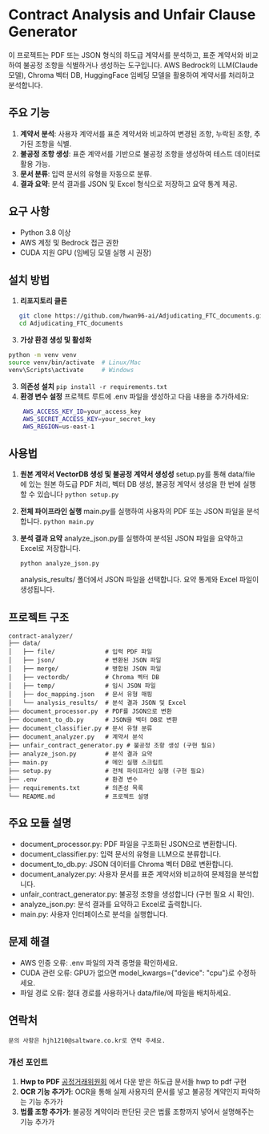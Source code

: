 # Contract Analysis and Unfair Clause Generator

이 프로젝트는 PDF 또는 JSON 형식의 하도급 계약서를 분석하고, 표준 계약서와 비교하여 불공정 조항을 식별하거나 생성하는 도구입니다. AWS Bedrock의 LLM(Claude 모델), Chroma 벡터 DB, HuggingFace 임베딩 모델을 활용하여 계약서를 처리하고 분석합니다.

## 주요 기능
1. **계약서 분석**: 사용자 계약서를 표준 계약서와 비교하여 변경된 조항, 누락된 조항, 추가된 조항을 식별.
2. **불공정 조항 생성**: 표준 계약서를 기반으로 불공정 조항을 생성하여 테스트 데이터로 활용 가능.
3. **문서 분류**: 입력 문서의 유형을 자동으로 분류.
4. **결과 요약**: 분석 결과를 JSON 및 Excel 형식으로 저장하고 요약 통계 제공.

## 요구 사항
- Python 3.8 이상
- AWS 계정 및 Bedrock 접근 권한
- CUDA 지원 GPU (임베딩 모델 실행 시 권장)

## 설치 방법

1. **리포지토리 클론**
```bash
   git clone https://github.com/hwan96-ai/Adjudicating_FTC_documents.git
   cd Adjudicating_FTC_documents
```
3. **가상 환경 생성 및 활성화**
```bash 
python -m venv venv
source venv/bin/activate  # Linux/Mac
venv\Scripts\activate     # Windows 
```
3. **의존성 설치**
    `pip install -r requirements.txt`
4. **환경 변수 설정**
   프로젝트 루트에 .env 파일을 생성하고 다음 내용을 추가하세요:

```bash    
    AWS_ACCESS_KEY_ID=your_access_key
    AWS_SECRET_ACCESS_KEY=your_secret_key
    AWS_REGION=us-east-1
```


## 사용법
1. **원본 계약서 VectorDB 생성 및 불공정 계약서 생성성**
   setup.py를 통해 data/file에 있는 원본 하도급 PDF 처리, 벡터 DB 생성, 불공정 계약서 생성을 한 번에 실행할 수 있습니다
   `python setup.py`   
3. **전체 파이프라인 실행**
   main.py를 실행하여 사용자의 PDF 또는 JSON 파일을 분석합니다.
   `python main.py`
5. **분석 결과 요약**
    analyze_json.py를 실행하여 분석된 JSON 파일을 요약하고 Excel로 저장합니다.

    `python analyze_json.py`

    analysis_results/ 폴더에서 JSON 파일을 선택합니다.
    요약 통계와 Excel 파일이 생성됩니다.

## 프로젝트 구조
    contract-analyzer/
    ├── data/
    │   ├── file/              # 입력 PDF 파일
    │   ├── json/              # 변환된 JSON 파일
    │   ├── merge/             # 병합된 JSON 파일
    │   ├── vectordb/          # Chroma 벡터 DB
    │   ├── temp/              # 임시 JSON 파일
    │   ├── doc_mapping.json   # 문서 유형 매핑
    │   └── analysis_results/  # 분석 결과 JSON 및 Excel
    ├── document_processor.py  # PDF를 JSON으로 변환
    ├── document_to_db.py      # JSON을 벡터 DB로 변환
    ├── document_classifier.py # 문서 유형 분류
    ├── document_analyzer.py   # 계약서 분석
    ├── unfair_contract_generator.py # 불공정 조항 생성 (구현 필요)
    ├── analyze_json.py        # 분석 결과 요약
    ├── main.py                # 메인 실행 스크립트
    ├── setup.py               # 전체 파이프라인 실행 (구현 필요)
    ├── .env                   # 환경 변수
    ├── requirements.txt       # 의존성 목록
    └── README.md              # 프로젝트 설명

## 주요 모듈 설명
- document_processor.py: PDF 파일을 구조화된 JSON으로 변환합니다.
- document_classifier.py: 입력 문서의 유형을 LLM으로 분류합니다.
- document_to_db.py: JSON 데이터를 Chroma 벡터 DB로 변환합니다.
- document_analyzer.py: 사용자 문서를 표준 계약서와 비교하여 문제점을 분석합니다.
- unfair_contract_generator.py: 불공정 조항을 생성합니다 (구현 필요 시 확인).
- analyze_json.py: 분석 결과를 요약하고 Excel로 출력합니다.
- main.py: 사용자 인터페이스로 분석을 실행합니다.

## 문제 해결
- AWS 인증 오류: .env 파일의 자격 증명을 확인하세요.
- CUDA 관련 오류: GPU가 없으면 model_kwargs={"device": "cpu"}로 수정하세요.
- 파일 경로 오류: 절대 경로를 사용하거나 data/file/에 파일을 배치하세요.


## 연락처
    문의 사항은 hjh1210@saltware.co.kr로 연락 주세요.

### 개선 포인트
1. **Hwp to PDF** [공정거래위원회](https://www.ftc.go.kr/www/selectBbsNttList.do?bordCd=202&key=203) 에서 다운 받은 하도급 문서들 hwp to pdf 구현 
2. **OCR 기능 추가가**: OCR을 통해 실제 사용자의 문서를 넣고 불공정 계약인지 파악하는 기능 추가가
3. **법률 조항 추가가**: 불공정 계약이라 판단된 곳은 법률 조항까지 넣어서 설명해주는 기능 추가가

